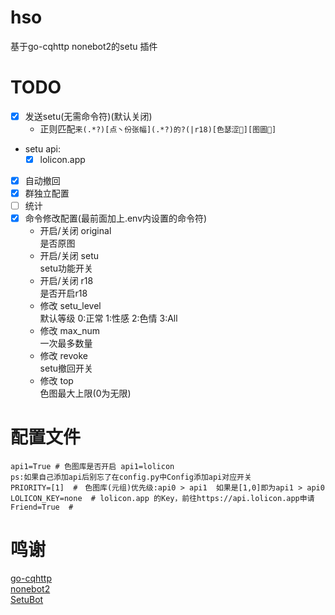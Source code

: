 # hso
基于go-cqhttp nonebot2的setu 插件
# TODO
- [X] 发送setu(无需命令符)(默认关闭)
  - 正则匹配`来(.*?)[点丶份张幅](.*?)的?(|r18)[色瑟涩🐍][图圖🤮]`
- setu api:
  - [x] lolicon.app
- [X] 自动撤回
- [x] 群独立配置
- [ ] 统计
- [x] 命令修改配置(最前面加上.env内设置的命令符)
  - 开启/关闭 original   
    是否原图
  - 开启/关闭 setu       
    setu功能开关
  - 开启/关闭 r18        
    是否开启r18
  - 修改 setu_level      
    默认等级 0:正常 1:性感 2:色情 3:All
  - 修改 max_num        
    一次最多数量
  - 修改 revoke         
    setu撤回开关
  - 修改 top            
    色图最大上限(0为无限)
# 配置文件
```
api1=True # 色图库是否开启 api1=lolicon
ps:如果自己添加api后别忘了在config.py中Config添加api对应开关
PRIORITY=[1]  #　色图库(元组)优先级:api0 > api1  如果是[1,0]即为api1 > api0
LOLICON_KEY=none  # lolicon.app 的Key，前往https://api.lolicon.app申请
Friend=True  #
```
# 鸣谢
[go-cqhttp](https://github.com/Mrs4s/go-cqhttp)  
[nonebot2](https://github.com/nonebot/nonebot2)  
[SetuBot](https://github.com/yuban10703/OPQ-SetuBot)  

